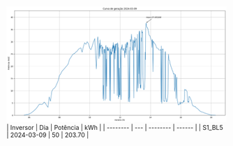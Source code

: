 ![My Image](09_03_2024-S1_BL5.png)
| Inversor | Dia | Potência | kWh    |
| -------- | --- | -------- | ------ |
| S1_BL5       | 2024-03-09  | 50       | 203.70 |